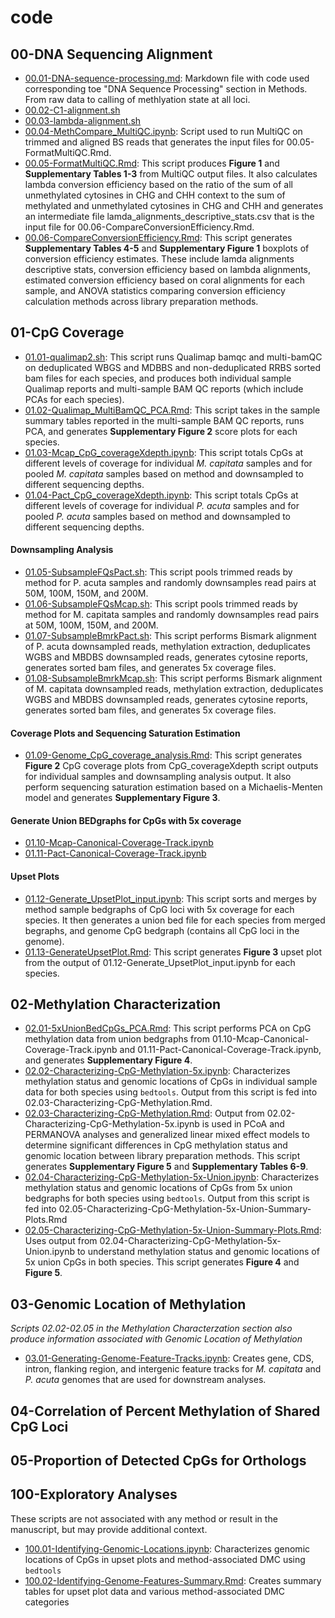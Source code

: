 # code

## 00-DNA Sequencing Alignment

- [00.01-DNA-sequence-processing.md](00.01-DNA-sequence-processing.md): Markdown file with code used corresponding toe "DNA Sequence Processing" section in Methods. From raw data to calling of methlyation state at all loci.
- [00.02-C1-alignment.sh](https://github.com/hputnam/Meth_Compare/blob/master/code/00.02-C1-alignment.sh)
- [00.03-lambda-alignment.sh](https://github.com/hputnam/Meth_Compare/blob/master/code/00.03-lambda-alignment.sh)
- [00.04-MethCompare_MultiQC.ipynb](https://github.com/hputnam/Meth_Compare/blob/master/code/00.04-MethCompare_MultiQC.ipynb): Script used to run MultiQC on trimmed and aligned BS reads that generates the input files for 00.05-FormatMultiQC.Rmd.
- [00.05-FormatMultiQC.Rmd](https://github.com/hputnam/Meth_Compare/blob/master/code/00.05-FormatMultiQC.Rmd): This script produces **Figure 1** and **Supplementary Tables 1-3** from MultiQC output files. It also calculates lambda conversion efficiency based on the ratio of the sum of all unmethylated cytosines in CHG and CHH context to the sum of methylated and unmethylated cytosines in CHG and CHH and generates an intermediate file lamda_alignments_descriptive_stats.csv that is the input file for 00.06-CompareConversionEfficiency.Rmd.
- [00.06-CompareConversionEfficiency.Rmd](https://github.com/hputnam/Meth_Compare/blob/master/code/00.06-CompareConversionEfficiency.Rmd): This script generates **Supplementary Tables 4-5** and **Supplementary Figure 1** boxplots of conversion efficiency estimates. These include lamda alignments descriptive stats, conversion efficiency based on lambda alignments, estimated conversion efficiency based on coral alignments for each sample, and ANOVA statistics comparing conversion efficiency calculation methods across library preparation methods.

## 01-CpG Coverage

- [01.01-qualimap2.sh](https://github.com/hputnam/Meth_Compare/blob/master/code/01.01-qualimap2.sh):  This script runs Qualimap bamqc and multi-bamQC on deduplicated WBGS and MDBBS and non-deduplicated RRBS sorted bam files for each species, and produces both individual sample Qualimap reports and multi-sample BAM QC reports (which include PCAs for each species).
- [01.02-Qualimap\_MultiBamQC\_PCA.Rmd](https://github.com/hputnam/Meth_Compare/blob/master/code/01.02-Qualimap_MultiBamQC_PCA.Rmd): This script takes in the sample summary tables reported in the multi-sample BAM QC reports, runs PCA, and generates **Supplementary Figure 2** score plots for each species.
- [01.03-Mcap\_CpG\_coverageXdepth.ipynb](https://github.com/hputnam/Meth_Compare/blob/master/code/01.03-Mcap_CpG_coverageXdepth.ipynb): This script totals CpGs at different levels of coverage for individual _M. capitata_ samples and for pooled _M. capitata_ samples based on method and downsampled to different sequencing depths.
- [01.04-Pact\_CpG\_coverageXdepth.ipynb](https://github.com/hputnam/Meth_Compare/blob/master/code/01.04-Pact_CpG_coverageXdepth.ipynb): This script totals CpGs at different levels of coverage for individual _P. acuta_ samples and for pooled _P. acuta_ samples based on method and downsampled to different sequencing depths.

#### Downsampling Analysis

- [01.05-SubsampleFQsPact.sh](https://github.com/hputnam/Meth_Compare/blob/master/code/01.05-SubsampleFQsPact.sh): This script pools trimmed reads by method for P. acuta samples and randomly downsamples read pairs at 50M, 100M, 150M, and 200M.
- [01.06-SubsampleFQsMcap.sh](https://github.com/hputnam/Meth_Compare/blob/master/code/01.05-SubsampleFQsMcap.sh): This script pools trimmed reads by method for M. capitata samples and randomly downsamples read pairs at 50M, 100M, 150M, and 200M.
- [01.07-SubsampleBmrkPact.sh](https://github.com/hputnam/Meth_Compare/blob/master/code/01.07-SubsampleBmrkPact.sh): This script performs Bismark alignment of P. acuta downsampled reads, methylation extraction, deduplicates WGBS and MBDBS downsampled reads, generates cytosine reports, generates sorted bam files, and generates 5x coverage files.
- [01.08-SubsampleBmrkMcap.sh](https://github.com/hputnam/Meth_Compare/blob/master/code/01.08-SubsampleBmrkMcap.sh): This script performs Bismark alignment of M. capitata downsampled reads, methylation extraction, deduplicates WGBS and MBDBS downsampled reads, generates cytosine reports, generates sorted bam files, and generates 5x coverage files.

#### Coverage Plots and Sequencing Saturation Estimation

- [01.09-Genome\_CpG\_coverage\_analysis.Rmd](https://github.com/hputnam/Meth_Compare/blob/master/code/01.09-Genome_CpG_coverage_analysis.Rmd): This script generates **Figure 2** CpG coverage plots from CpG_coverageXdepth script outputs for individual samples and downsampling analysis output. It also perform sequencing saturation estimation based on a Michaelis-Menten model and generates **Supplementary Figure 3**.

#### Generate Union BEDgraphs for CpGs with 5x coverage

- [01.10-Mcap-Canonical-Coverage-Track.ipynb](https://github.com/hputnam/Meth_Compare/blob/master/code/01.10-Mcap-Canonical-Coverage-Track.ipynb)
- [01.11-Pact-Canonical-Coverage-Track.ipynb](https://github.com/hputnam/Meth_Compare/blob/master/code/01.11-Pact-Canonical-Coverage-Track.ipynb)

#### Upset Plots

- [01.12-Generate\_UpsetPlot\_input.ipynb](https://github.com/hputnam/Meth_Compare/blob/master/code/01.12-Generate_UpsetPlot_input.ipynb): This script sorts and merges by method sample bedgraphs of CpG loci with 5x coverage for each species. It then generates a union bed file for each species from merged begraphs, and genome CpG bedgraph (contains all CpG loci in the genome).
- [01.13-GenerateUpsetPlot.Rmd](https://github.com/hputnam/Meth_Compare/blob/master/code/01.13-GenerateUpsetPlot.Rmd): This script generates **Figure 3** upset plot from the output of 01.12-Generate\_UpsetPlot\_input.ipynb for each species.

## 02-Methylation Characterization

- [02.01-5xUnionBedCpGs_PCA.Rmd](https://github.com/hputnam/Meth_Compare/blob/master/code/02.01-5xUnionBedCpGs_PCA.Rmd): This script performs PCA on CpG methylation data from union bedgraphs from 01.10-Mcap-Canonical-Coverage-Track.ipynb and 01.11-Pact-Canonical-Coverage-Track.ipynb, and generates **Supplementary Figure 4**.
- [02.02-Characterizing-CpG-Methylation-5x.ipynb](https://github.com/hputnam/Meth_Compare/blob/master/code/02.02-Characterizing-CpG-Methylation-5x.ipynb): Characterizes methylation status and genomic locations of CpGs in individual sample data for both species using `bedtools`. Output from this script is fed into 02.03-Characterizing-CpG-Methylation.Rmd.
- [02.03-Characterizing-CpG-Methylation.Rmd](https://github.com/hputnam/Meth_Compare/blob/master/code/02.03-Characterizing-CpG-Methylation.Rmd): Output from 02.02-Characterizing-CpG-Methylation-5x.ipynb is used  in PCoA and PERMANOVA analyses and generalized linear mixed effect models to determine significant differences in CpG methylation status and genomic location between library preparation methods. This script generates **Supplementary Figure 5** and **Supplementary Tables 6-9**.
- [02.04-Characterizing-CpG-Methylation-5x-Union.ipynb](https://github.com/hputnam/Meth_Compare/blob/master/code/02.04-Characterizing-CpG-Methylation-5x-Union.ipynb): Characterizes methylation status and genomic locations of CpGs from 5x union bedgraphs for both species using `bedtools`. Output from this script is fed into 02.05-Characterizing-CpG-Methylation-5x-Union-Summary-Plots.Rmd
- [02.05-Characterizing-CpG-Methylation-5x-Union-Summary-Plots.Rmd](https://github.com/hputnam/Meth_Compare/blob/master/code/02.05-Characterizing-CpG-Methylation-5x-Union-Summary-Plots.Rmd): Uses output from 02.04-Characterizing-CpG-Methylation-5x-Union.ipynb to understand methylation status and genomic locations of 5x union CpGs in both species. This script generates **Figure 4** and **Figure 5**.

## 03-Genomic Location of Methylation

*Scripts 02.02-02.05 in the Methylation Characterzation section also produce information associated with Genomic Location of Methylation*

- [03.01-Generating-Genome-Feature-Tracks.ipynb](https://github.com/hputnam/Meth_Compare/blob/master/code/03.01-Generating-Genome-Feature-Tracks.ipynb): Creates gene, CDS, intron, flanking region, and intergenic feature tracks for *M. capitata* and *P. acuta* genomes that are used for downstream analyses.

## 04-Correlation of Percent Methylation of Shared CpG Loci

## 05-Proportion of Detected CpGs for Orthologs

## 100-Exploratory Analyses

These scripts are not associated with any method or result in the manuscript, but may provide additional context.

- [100.01-Identifying-Genomic-Locations.ipynb](https://github.com/hputnam/Meth_Compare/blob/master/code/100.01-Identifying-Genomic-Locations.ipynb): Characterizes genomic locations of CpGs in upset plots and method-associated DMC using `bedtools`
- [100.02-Identifying-Genome-Features-Summary.Rmd](https://github.com/hputnam/Meth_Compare/blob/master/code/100.02-Identifying-Genome-Features-Summary.Rmd): Creates summary tables for upset plot data and various method-associated DMC categories
